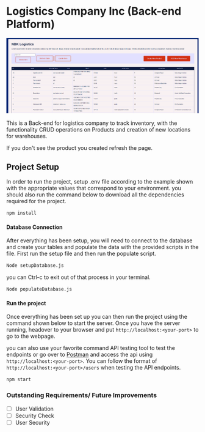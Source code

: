 # Logistics Company Inc (Back-end Platform)

<img src="https://raw.githubusercontent.com/NahomBefekadu/NBK-Logistics/master/public/images/logistics.png">

This is a Back-end for logistics company to track inventory, with the functionality CRUD operations on Products and creation of new locations for warehouses.

If you don't see the product you created refresh the page.

## Project Setup

In order to run the project, setup .env file according to the example shown with the appropriate values that correspond to your environment. you should also run the command below to download all the dependencies required for the project.

```bash
npm install
```

#### Database Connection

After everything has been setup, you will need to connect to the database and create your tables and populate the data with the provided scripts in the file. First run the setup file and then run the populate script.

```bash
Node setupDatabase.js
```

you can Ctrl-c to exit out of that process in your terminal.

```bash
Node populateDatabase.js
```

#### Run the project

Once everything has been set up you can then run the project using the command shown below to start the server. Once you have the server running, headover to your browser and put `http://localhost:<your-port>` to go to the webpage.

you can also use your favorite command API testing tool to test the endpoints or go over to [Postman](https://www.postman.com/ "Postman's Homepage") and access the api using `http://localhost:<your-port>`.
You can follow the format of `http://localhost:<your-port>/users` when testing the API endpoints.

```bash
npm start
```

### Outstanding Requirements/ Future Improvements

- [ ] User Validation
- [ ] Security Check
- [ ] User Security
